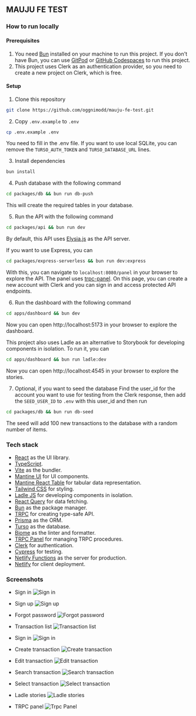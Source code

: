 ## MAUJU FE TEST

### How to run locally

#### Prerequisites
1. You need [Bun](https://bun.sh/) installed on your machine to run this project. If you don't have Bun, you can use [GitPod](https://www.gitpod.io/) or [GitHub Codespaces](https://github.com/features/codespaces) to run this project.
2. This project uses Clerk as an authentication provider, so you need to create a new project on Clerk, which is free.


#### Setup
1. Clone this repository

```bash 
git clone https://github.com/oggnimodd/mauju-fe-test.git
```


2. Copy `.env.example` to `.env`

```bash 
cp .env.example .env
```

You need to fill in the .env file. If you want to use local SQLite, you can remove the `TURSO_AUTH_TOKEN` and `TURSO_DATABASE_URL` lines.

3. Install dependencies

```bash 
bun install
```

4. Push database with the following command

```bash 
cd packages/db && bun run db-push
```

This will create the required tables in your database.

5. Run the API with the following command

```bash 
cd packages/api && bun run dev
```
By default, this API uses [Elysia.js](https://elysiajs.com/) as the API server.

If you want to use Express, you can

```bash 
cd packages/express-serverless && bun run dev:express
```

With this, you can navigate to `localhost:8080/panel` in your browser to explore the API. The panel uses [trpc-panel](https://github.com/iway1/trpc-panel). On this page, you can create a new account with Clerk and you can sign in and access protected API endpoints.

6. Run the dashboard with the following command

```bash 
cd apps/dashboard && bun dev
```
Now you can open http://localhost:5173 in your browser to explore the dashboard.

This project also uses Ladle as an alternative to Storybook for developing components in isolation. To run it, you can

```bash 
cd apps/dashboard && bun run ladle:dev
```

Now you can open http://localhost:4545 in your browser to explore the stories.

7. Optional, if you want to seed the database
Find the user_id for the account you want to use for testing from the Clerk response, then add the `SEED_USER_ID` to `.env` with this user_id and then run

```bash
cd packages/db && bun run db-seed
```

The seed will add 100 new transactions to the database with a random number of items.


### Tech stack
- [React](https://react.dev/) as the UI library.
- [TypeScript](https://www.typescriptlang.org/).
- [Vite](https://vitejs.dev/) as the bundler.
- [Mantine UI](https://mantine.dev/) for UI components.
- [Mantine React Table](https://www.mantine-react-table.com/) for tabular data representation.
- [Tailwind CSS](https://tailwindcss.com/) for styling.
- [Ladle JS](https://ladle.dev/) for developing components in isolation.
- [React Query](https://react-query.tanstack.com/) for data fetching.
- [Bun](https://github.com/lukeed/bundt) as the package manager.
- [TRPC](https://trpc.io/) for creating type-safe API.
- [Prisma](https://www.prisma.io/) as the ORM.
- [Turso](https://github.com/vercel/turso) as the database.
- [Biome](https://biome.sh/) as the linter and formatter.
- [TRPC Panel](https://trpc.io/docs/introduction) for managing TRPC procedures.
- [Clerk](https://clerk.dev/) for authentication.
- [Cypress](https://www.cypress.io/) for testing.
- [Netlify Functions](https://www.netlify.com/products/functions/) as the server for production.
- [Netlify](https://www.netlify.com/) for client deployment.

### Screenshots

- Sign in
![Sign in](/sc/sign-in.png)

- Sign up
![Sign up](/sc/sign-up.png)

- Forgot password
![Forgot password](/sc/forgot-password.png)

- Transaction list
![Transaction list](/sc/transaction-list.png)

- Sign in
![Sign in](/sc/sign-in.png)

- Create transaction
![Create transaction](/sc/create-transaction.png)

- Edit transaction
![Edit transaction](/sc/edit-transaction.png)

- Search transaction
![Search transaction](/sc/search-transaction.png)

- Select transaction
![Select transaction](/sc/select-transaction.png)

- Ladle stories
![Ladle stories](/sc/ladle.png)

- TRPC panel
![Trpc Panel](/sc/trpc-panel.png)

